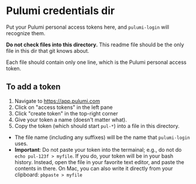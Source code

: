 # Pulumi credentials dir

Put your Pulumi personal access tokens here, and `pulumi-login` will recognize them.

**Do not check files into this directory.** This readme file should be the only file in this dir that git knows about.

Each file should contain only one line, which is the Pulumi personal access token.

## To add a token

1. Navigate to https://app.pulumi.com
2. Click on "access tokens" in the left pane
3. Click "create token" in the top-right corner
4. Give your token a name (doesn't matter what).
5. Copy the token (which should start `pul-*`) into a file in this directory.
  - The file name (including any suffixes) will be the name that `pulumi-login` uses.
  - **Important**: Do not paste your token into the termainal; e.g., do not do `echo pul-123f > myfile`. If you do, your token will be in your bash history. Instead, open the file in your favorite text editor, and paste the contents in there. On Mac, you can also write it directly from your clipboard: `pbpaste > myfile`
